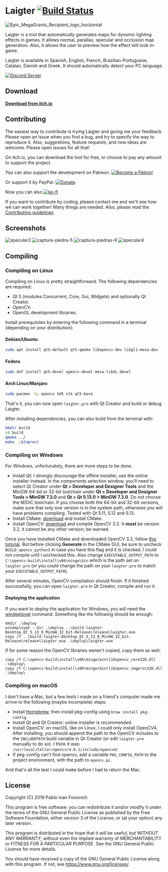 # Laigter [![Build Status](https://travis-ci.com/azagaya/laigter.svg?branch=master)](https://travis-ci.com/azagaya/laigter)

![Epic_MegaGrants_Recipient_logo_horizontal](https://user-images.githubusercontent.com/46932830/77976528-a0395800-72d3-11ea-8c3c-4c049350e247.png)

Laigter is a tool that automatically generates maps for dynamic lighting effects
in games. It allows normal, parallax, specular and occlusion map generation.
Also, it allows the user to preview how the effect will look in-game.

Laigter is available in Spanish, English, French, Brazilian-Portuguese, Catalan,
Danish and Greek. It should automatically detect your PC language.

[![Discord Server](https://discordapp.com/api/guilds/582648422167871514/embed.png)](https://discord.gg/88kJqry)

## Download

[**Download from itch.io**](https://azagaya.itch.io/laigter)

## Contributing

The easiest way to contribute is trying Laigter and giving me your feedback.
Please open an issue when you find a bug, and try to specify the way to
reproduce it. Also, suggestions, feature requests, and new ideas are welcome.
Please open issues for all that!

On itch.io, you can download the tool for free, or choose to pay any amount to
support the project.

You can also support the development on Patreon: [![Become a Patron!](https://c5.patreon.com/external/logo/become_a_patron_button.png)](https://www.patreon.com/bePatron?u=19254491)

Or support it by PayPal:
[![Donate](https://img.shields.io/badge/Donate-PayPal-green.svg)](https://paypal.me/PabloFonovich).

Now you can also
[![ko-fi](https://www.ko-fi.com/img/githubbutton_sm.svg)](https://ko-fi.com/O5O110W22)

If you want to contribute by coding, please contact me and we'll see how we can
work together! Many things are needed. Also, please read the
[Contributing guidelines](CONTRIBUTING.md).

## Screenshots

![specular2](https://user-images.githubusercontent.com/46932830/60845793-cbaf6c00-a1b3-11e9-999b-404670185b4c.png)
![captura-piedra-5](https://user-images.githubusercontent.com/46932830/60845822-dcf87880-a1b3-11e9-879c-e909fbd83469.png)
![captura-piedras-9](https://user-images.githubusercontent.com/46932830/60845823-dcf87880-a1b3-11e9-8772-a42180f3abdc.png)
![specular4](https://user-images.githubusercontent.com/46932830/60845825-dcf87880-a1b3-11e9-9f32-45ccc27abe0f.png)

## Compiling

### Compiling on Linux

Compiling on Linux is pretty straightforward. The following dependencies are required:

- Qt 5 (modules Concurrent, Core, Gui, Widgets) and optionally Qt Creator.
- OpenCV.
- OpenGL development libraries.
  
Install prerequisites by entering the following command in a terminal (depending
on your distribution):

#### Debian/Ubuntu

```bash
sudo apt install qt5-default qt5-qmake libopencv-dev libgl1-mesa-dev
```

#### Fedora

```bash
sudo dnf install qt5-devel opencv-devel mesa-libGL-devel
```

#### Arch Linux/Manjaro

```bash
sudo pacman -Sy opencv hd5 vtk qt5-base
```

That's it, you can now open `laigter.pro` with Qt Creator and build or debug
Laigter.

After installing dependencies, you can also build from the terminal with:

```bash
mkdir build
cd build
qmake ../
make -j$(nproc)
```

### Compiling on Windows

For Windows, unfortunately, there are more steps to be done.

- Install Qt: I strongly discourage the offline installer, use the online
  installer instead. In the components selection window, you'll need to select
  Qt Creator under **Qt > Developer and Designer Tools** and the MinGW 64-bit or
  32-bit toolchain under **Qt > Developer and Designer Tools > MinGW 7.3.0**
  and **Qt > Qt 5.13.0 > MinGW 7.3.0**. Do not choose the MSVC toolchain. If you
  choose both the 64-bit and 32-bit versions, make sure that only one version is
  in the system path, otherwise you will have problems compiling. Tested with Qt
  5.11, 5.12 and 5.13.
- Install CMake: [download](https://cmake.org/download/) and install CMake.
- Install OpenCV:
  [download](https://github.com/opencv/opencv/releases/tag/3.2.0) and compile
  OpenCV 3.2. It **must** be version 3.2, it cannot be any other version; be
  warned.

Once you have installed CMake and downloaded OpenCV 3.2, follow
[this tutorial](https://wiki.qt.io/How_to_setup_Qt_and_openCV_on_Windows).
But before clicking **Generate** in the CMake GUI, be sure to uncheck
`BUILD_opencv_python3` in case you have this flag and it is checked. I could not
compile until I unchecked this. Also change `EXECUTABLE_OUTPUT_PATH` to
`C:\opencv-build\install\x86\mingw\bin` which is the path set on `laigter.pro`
(or you could change the path on your `laigter.pro` to match your
`EXECUTABLE_OUTPUT_PATH`).

After several minutes, OpenCV compilation should finish. If it finished
successfully, you can open `laigter.pro` in Qt Creator, compile and run it.

#### Deploying the application

If you want to deploy the application for Windows, you will need the
[windeployqt](https://doc.qt.io/qt-5/windows-deployment.html) command. Something
like the following should be enough:

```batch
mkdir .\deploy
windeployqt --dir .\deploy ..\build-laigter-Desktop_Qt_5_13_0_MinGW_32_bit-Release\release\laigter.exe
copy /Y ..\build-laigter-Desktop_Qt_5_13_0_MinGW_32_bit-Release\release\laigter.exe .\deploy\laigter.exe
```

If for some reason the OpenCV libraries weren't copied, copy them as well:

```batch
copy /Y C:\opencv-build\install\x86\mingw\bin\libopencv_core320.dll .\deploy\
copy /Y C:\opencv-build\install\x86\mingw\bin\libopencv_imgproc320.dll .\deploy\
```

### Compiling on macOS

I don't have a Mac, but a few tests I made on a friend's computer made me arrive
to the following (maybe incomplete) steps:

- Install [Homebrew](https://brew.sh/), then install pkg-config using
  `brew install pkg-config`.
- Install Qt and Qt Creator: online installer is recommended.
- Install OpenCV: on macOS, like on Linux, I could only install OpenCV4.
  After installing, you should append the path to the OpenCV includes to the
  `INCLUDEPATH` build variable in Qt Creator (or edit `laigter.pro` manually to do so).
  I think it was: `/usr/local/Cellar/opencv/4.0.1/include/opencv4/`
- If pkg-config can't find opencv, add a variable `PKG_CONFIG_PATH` to the
  project environment, with the path to `opencv.pc`.

And that's all the test I could make before I had to return the Mac.

## License

Copyright (C) 2019 Pablo Ivan Fonovich

This program is free software: you can redistribute it and/or modify it under
the terms of the GNU General Public License as published by the Free Software
Foundation, either version 3 of the License, or (at your option) any later
version.

This program is distributed in the hope that it will be useful, but WITHOUT ANY
WARRANTY; without even the implied warranty of MERCHANTABILITY or FITNESS FOR A
PARTICULAR PURPOSE. See the GNU General Public License for more details.

You should have received a copy of the GNU General Public License along with
this program. If not, see <https://www.gnu.org/licenses/>.

